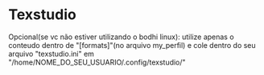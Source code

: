 # Texstudio
Opcional(se vc não estiver utilizando o bodhi linux): utilize apenas o conteudo dentro de "[formats]"(no arquivo my_perfil) e cole dentro do seu arquivo "texstudio.ini" em "/home/NOME_DO_SEU_USUARIO/.config/texstudio/"

